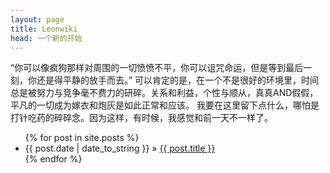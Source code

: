 ```yaml
---
layout: page
title: Leonwiki
head: 一个新的开始
---
```


“你可以像疯狗那样对周围的一切愤愤不平，你可以诅咒命运，但是等到最后一刻，你还是得平静的放手而去。”
可以肯定的是，在一个不是很好的环境里，时间总是被努力与竞争毫不费力的研碎。关系和利益，个性与顺从，真真AND假假，平凡的一切成为嫁衣和炮灰是如此正常和应该。
我要在这里留下点什么，哪怕是打针吃药的碎碎念。因为这样，有时候，我感觉和前一天不一样了。

<ul class="posts">
  {% for post in site.posts %}
    <li><span>{{ post.date | date_to_string }}</span> &raquo; <a href="{{ BASE_PATH }}{{ post.url }}">{{ post.title }}</a></li>
  {% endfor %}
</ul>


